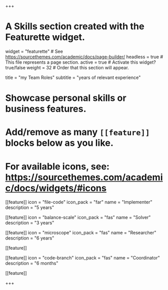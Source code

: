 +++
# A Skills section created with the Featurette widget.
widget = "featurette"  # See https://sourcethemes.com/academic/docs/page-builder/
headless = true  # This file represents a page section.
active = true  # Activate this widget? true/false
weight = 32  # Order that this section will appear.

title = "my Team Roles"
subtitle = "years of relevant experience"

# Showcase personal skills or business features.
# 
# Add/remove as many `[[feature]]` blocks below as you like.
# 
# For available icons, see: https://sourcethemes.com/academic/docs/widgets/#icons

[[feature]]
  icon = "file-code"
  icon_pack = "far"
  name = "Implementer"
  description = "5 years"
  
[[feature]]
  icon = "balance-scale"
  icon_pack = "fas"
  name = "Solver"
  description = "3 years"  

[[feature]]
  icon = "microscope"
  icon_pack = "fas"
  name = "Researcher"
  description = "6 years"

[[feature]]

[[feature]]
  icon = "code-branch"
  icon_pack = "fas"
  name = "Coordinator"
  description = "6 months"

[[feature]]

+++
